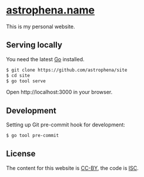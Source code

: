 <!--
© 2025 Ilya Mateyko. All rights reserved.
Use of this source code is governed by the CC-BY-SA
license that can be found in the LICENSE.md file.
-->

# [astrophena.name](https://astrophena.name)

This is my personal website.

## Serving locally

You need the latest [Go] installed.

```sh
$ git clone https://github.com/astrophena/site
$ cd site
$ go tool serve
```

Open http://localhost:3000 in your browser.

## Development

Setting up Git pre-commit hook for development:

```sh
$ go tool pre-commit
```

## License

The content for this website is
[CC-BY](https://creativecommons.org/licenses/by/4.0/), the code is
[ISC](https://opensource.org/licenses/ISC).

[go]: https://go.dev
